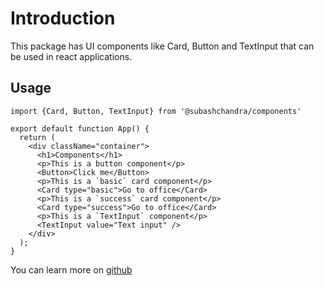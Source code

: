 # Introduction

This package has UI components like Card, Button and TextInput that can be used in react applications.

## Usage

```
import {Card, Button, TextInput} from '@subashchandra/components'

export default function App() {
  return (
    <div className="container">
      <h1>Components</h1>
      <p>This is a button component</p>
      <Button>Click me</Button>
      <p>This is a `basic` card component</p>
      <Card type="basic">Go to office</Card>
      <p>This is a `success` card component</p>
      <Card type="success">Go to office</Card>
      <p>This is a `TextInput` component</p>
      <TextInput value="Text input" />
    </div>
  );
}
```

You can learn more on [github](https://github.com/Subhash106/components)
